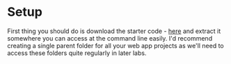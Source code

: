
# Setup

First thing you should do is download the starter code - [here](../zips/donationweb-1.0.starter.zip) and extract it somewhere you can access at the command line easily. I'd recommend creating a single parent folder for all your web app projects as we'll need to access these folders quite regularly in later labs. 